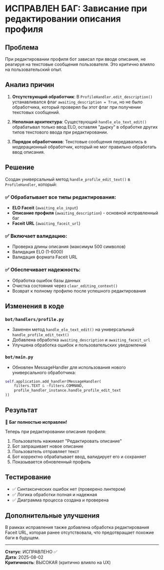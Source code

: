 # ИСПРАВЛЕН БАГ: Зависание при редактировании описания профиля

## Проблема
При редактировании профиля бот зависал при вводе описания, не реагируя на текстовые сообщения пользователя. Это критично влияло на пользовательский опыт.

## Анализ причин
1. **Отсутствующий обработчик**: В `ProfileHandler.edit_description()` устанавливался флаг `awaiting_description = True`, но не было обработчика, который проверял бы этот флаг при получении текстовых сообщений.

2. **Неполная архитектура**: Существующий `handle_elo_text_edit()` обрабатывал только ввод ELO, оставляя "дырку" в обработке других типов текстового ввода при редактировании.

3. **Порядок обработчиков**: Текстовые сообщения передавались в модерационный обработчик, который не мог правильно обработать ввод описания.

## Решение
Создан универсальный метод `handle_profile_edit_text()` в `ProfileHandler`, который:

### ✅ Обрабатывает все типы редактирования:
- **ELO Faceit** (`awaiting_elo_input`)
- **Описание профиля** (`awaiting_description`) - основной исправленный баг
- **Faceit URL** (`awaiting_faceit_url`)

### ✅ Включает валидацию:
- Проверка длины описания (максимум 500 символов)
- Валидация ELO (1-6000)
- Валидация формата Faceit URL

### ✅ Обеспечивает надежность:
- Обработка ошибок базы данных
- Очистка состояния через `clear_editing_context()`
- Возврат к полному профилю после успешного редактирования

## Изменения в коде

### `bot/handlers/profile.py`
- Заменен метод `handle_elo_text_edit()` на универсальный `handle_profile_edit_text()`
- Добавлена обработка `awaiting_description` и `awaiting_faceit_url`
- Улучшена обработка ошибок и пользовательских уведомлений

### `bot/main.py`
- Обновлен MessageHandler для использования нового универсального обработчика:
```python
self.application.add_handler(MessageHandler(
    filters.TEXT & ~filters.COMMAND,
    profile_handler_instance.handle_profile_edit_text
))
```

## Результат
🎉 **Баг полностью исправлен!** 

Теперь при редактировании описания профиля:
1. Пользователь нажимает "Редактировать описание"
2. Бот запрашивает новое описание
3. Пользователь отправляет текст
4. Бот корректно обрабатывает ввод, валидирует его и сохраняет
5. Показывается обновленный профиль

## Тестирование
- ✅ Синтаксических ошибок нет (проверено линтером)
- ✅ Логика обработки полная и надежная
- ✅ Диаграмма процесса создана и проверена

## Дополнительные улучшения
В рамках исправления также добавлена обработка редактирования Faceit URL, которая ранее отсутствовала, что предотвращает похожие баги в будущем.

---
**Статус**: ИСПРАВЛЕНО ✅  
**Дата**: 2025-08-02  
**Критичность**: ВЫСОКАЯ (критично влияло на UX)

